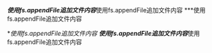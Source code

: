***使用fs.appendFile追加文件内容***使用fs.appendFile追加文件内容
***使用fs.appendFile追加文件内容

***使用fs.appendFile追加文件内容*
**使用fs.appendFile追加文件内容***使用fs.appendFile追加文件内容

